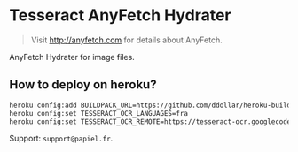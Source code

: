 # Tesseract AnyFetch Hydrater
> Visit http://anyfetch.com for details about AnyFetch.

AnyFetch Hydrater for image files.

## How to deploy on heroku?
```sh
heroku config:add BUILDPACK_URL=https://github.com/ddollar/heroku-buildpack-multi.git
heroku config:set TESSERACT_OCR_LANGUAGES=fra
heroku config:set TESSERACT_OCR_REMOTE=https://tesseract-ocr.googlecode.com/files/tesseract-ocr-3.02.02.tar.gz
```

Support: `support@papiel.fr`.
